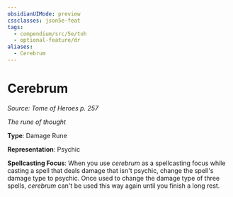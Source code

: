 ```yaml
---
obsidianUIMode: preview
cssclasses: json5e-feat
tags:
  - compendium/src/5e/toh
  - optional-feature/dr
aliases:
  - Cerebrum
---
```

# Cerebrum
*Source: Tome of Heroes p. 257*  

*The rune of thought*

**Type**: Damage Rune

**Representation**: Psychic

**Spellcasting Focus**: When you use *cerebrum* as a spellcasting focus while casting a spell that deals damage that isn't psychic, change the spell's damage type to psychic. Once used to change the damage type of three spells, *cerebrum* can't be used this way again until you finish a long rest.